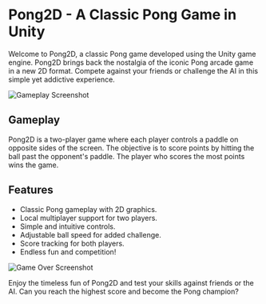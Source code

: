 # Pong2D - A Classic Pong Game in Unity

Welcome to Pong2D, a classic Pong game developed using the Unity game engine. Pong2D brings back the nostalgia of the iconic Pong arcade game in a new 2D format. Compete against your friends or challenge the AI in this simple yet addictive experience.

![Gameplay Screenshot]([Images/screenshot1.png](https://raw.githubusercontent.com/abidh8820/Pong2D/main/Screenshots/screen1.png))

## Gameplay

Pong2D is a two-player game where each player controls a paddle on opposite sides of the screen. The objective is to score points by hitting the ball past the opponent's paddle. The player who scores the most points wins the game.

## Features

- Classic Pong gameplay with 2D graphics.
- Local multiplayer support for two players.
- Simple and intuitive controls.
- Adjustable ball speed for added challenge.
- Score tracking for both players.
- Endless fun and competition!

![Game Over Screenshot](Images/screenshot2.png)

Enjoy the timeless fun of Pong2D and test your skills against friends or the AI. Can you reach the highest score and become the Pong champion? 
